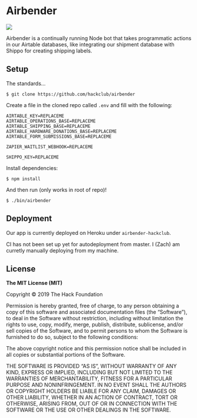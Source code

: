 # Airbender

![](https://pmcvariety.files.wordpress.com/2018/09/last-airbender.jpg)

Airbender is a continually running Node bot that takes programmatic actions in our Airtable databases, like integrating our shipment database with Shippo for creating shipping labels.

## Setup

The standards...

    $ git clone https://github.com/hackclub/airbender

Create a file in the cloned repo called `.env` and fill with the following:

```
AIRTABLE_KEY=REPLACEME
AIRTABLE_OPERATIONS_BASE=REPLACEME
AIRTABLE_SHIPPING_BASE=REPLACEME
AIRTABLE_HARDWARE_DONATIONS_BASE=REPLACEME
AIRTABLE_FORM_SUBMISSIONS_BASE=REPLACEME

ZAPIER_WAITLIST_WEBHOOK=REPLACEME

SHIPPO_KEY=REPLACEME
```

Install dependencies:

    $ npm install

And then run (only works in root of repo)!

    $ ./bin/airbender

## Deployment

Our app is currently deployed on Heroku under `airbender-hackclub`.

CI has not been set up yet for autodeployment from master. I (Zach) am curretly manually deploying from my machine.

## License

**The MIT License (MIT)**

Copyright © 2019 The Hack Foundation

Permission is hereby granted, free of charge, to any person obtaining a copy of this software and associated documentation files (the “Software”), to deal in the Software without restriction, including without limitation the rights to use, copy, modify, merge, publish, distribute, sublicense, and/or sell copies of the Software, and to permit persons to whom the Software is furnished to do so, subject to the following conditions:

The above copyright notice and this permission notice shall be included in all copies or substantial portions of the Software.

THE SOFTWARE IS PROVIDED “AS IS”, WITHOUT WARRANTY OF ANY KIND, EXPRESS OR IMPLIED, INCLUDING BUT NOT LIMITED TO THE WARRANTIES OF MERCHANTABILITY, FITNESS FOR A PARTICULAR PURPOSE AND NONINFRINGEMENT. IN NO EVENT SHALL THE AUTHORS OR COPYRIGHT HOLDERS BE LIABLE FOR ANY CLAIM, DAMAGES OR OTHER LIABILITY, WHETHER IN AN ACTION OF CONTRACT, TORT OR OTHERWISE, ARISING FROM, OUT OF OR IN CONNECTION WITH THE SOFTWARE OR THE USE OR OTHER DEALINGS IN THE SOFTWARE.
